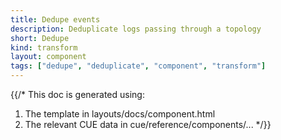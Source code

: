 ```yaml
---
title: Dedupe events
description: Deduplicate logs passing through a topology
short: Dedupe
kind: transform
layout: component
tags: ["dedupe", "deduplicate", "component", "transform"]
---
```


{{/*
This doc is generated using:

1. The template in layouts/docs/component.html
2. The relevant CUE data in cue/reference/components/...
*/}}
